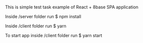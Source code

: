 This is simple test task example of React + 8base SPA application

Inside /server folder run $ npm install

Inside /client folder run $ yarn

To start app inside /client folder run $ yarn start

